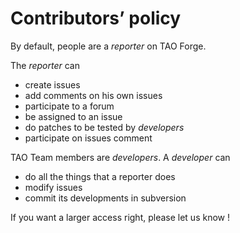 <!--
author:
    - 'Jérôme Bogaerts'
created_at: '2010-09-29 11:48:05'
updated_at: '2013-03-13 15:11:08'
tags:
    - 'How TAO development works'
-->

Contributors’ policy
====================

By default, people are a *reporter* on TAO Forge.

The *reporter* can

-   create issues
-   add comments on his own issues
-   participate to a forum
-   be assigned to an issue
-   do patches to be tested by *developers*
-   participate on issues comment

TAO Team members are *developers*. A *developer* can

-   do all the things that a reporter does
-   modify issues
-   commit its developments in subversion

If you want a larger access right, please let us know !


